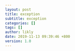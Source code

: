```yaml
---
layout: post
title: exception
subtitle: exception
categories: []
tags: []
author: likly
date: 2019-11-13 09:39:46 +800
version: 1.0
---
```


